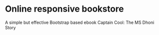 # Online responsive bookstore

A simple but effective Bootstrap based ebook Captain Cool: The MS Dhoni Story
